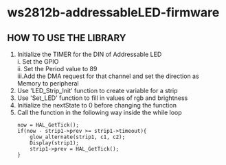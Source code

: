 # ws2812b-addressableLED-firmware

## HOW TO USE THE LIBRARY
1. Initialize the TIMER for the DIN of Addressable LED  
  i.	Set the GPIO  
  ii.	Set the Period value to 89  
  iii.Add the DMA request for that channel and set the direction as Memory to peripheral
2. Use 'LED_Strip_Init' function to create variable for a strip
3. Use 'Set_LED' function to fill in values of rgb and brightness
4. Initialize the nextState to 0 before changing the function
5. Call the function in the following way inside the while loop
    ```
    now = HAL_GetTick();
    if(now - strip1->prev >= strip1->timeout){
        glow_alternate(strip1, c1, c2);
        Display(strip1);
        strip1->prev = HAL_GetTick();
    }
    ```
